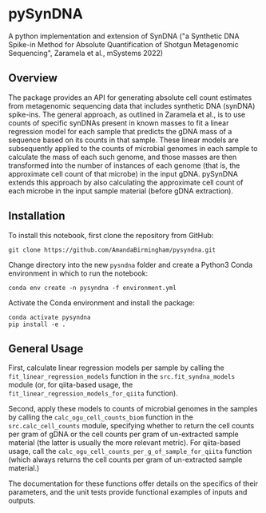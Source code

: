 # pySynDNA

A python implementation and extension of SynDNA 
("a Synthetic DNA Spike-in Method for Absolute Quantification of Shotgun 
Metagenomic Sequencing", Zaramela et al., mSystems 2022)

## Overview

The package provides an API for generating absolute cell count estimates from
metagenomic sequencing data that includes synthetic DNA (synDNA) spike-ins.
The general approach, as outlined in Zaramela et al., is to use counts of 
specific synDNAs present in known masses to fit a linear regression model for 
each sample that predicts the gDNA mass of a sequence based on its counts in 
that sample.  These linear models are subsequently applied to the counts of 
microbial genomes in each sample to calculate the mass of each such genome, 
and those masses are then transformed into the number of instances of each 
genome (that is, the approximate cell count of that microbe) in the input gDNA. 
pySynDNA extends this approach by also calculating the approximate cell count
of each microbe in the input sample material (before gDNA extraction).

## Installation

To install this notebook, first clone the repository from GitHub:

```
git clone https://github.com/AmandaBirmingham/pysyndna.git
```

Change directory into the new `pysndna` folder and create a 
Python3 Conda environment in which to run the notebook:

```
conda env create -n pysyndna -f environment.yml  
```

Activate the Conda environment and install the package:

```
conda activate pysyndna
pip install -e .
```

## General Usage

First, calculate linear regression models per sample by calling the 
`fit_linear_regression_models` function in the `src.fit_syndna_models` module 
(or, for qiita-based usage, the `fit_linear_regression_models_for_qiita` 
function).

Second, apply these models to counts of microbial genomes in the 
samples by calling the `calc_ogu_cell_counts_biom` function in the 
`src.calc_cell_counts` module, specifying whether to return the cell counts 
per gram of gDNA or the cell counts per gram of un-extracted sample material 
(the latter is usually the more relevant metric).  For qiita-based usage, 
call the `calc_ogu_cell_counts_per_g_of_sample_for_qiita` function (which 
always returns the cell counts per gram of un-extracted sample material.)

The documentation for these functions offer details on the specifics of 
their parameters, and the unit tests provide functional examples of inputs 
and outputs.